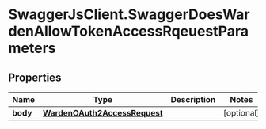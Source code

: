 # SwaggerJsClient.SwaggerDoesWardenAllowTokenAccessRqeuestParameters

## Properties
Name | Type | Description | Notes
------------ | ------------- | ------------- | -------------
**body** | [**WardenOAuth2AccessRequest**](WardenOAuth2AccessRequest.md) |  | [optional] 


